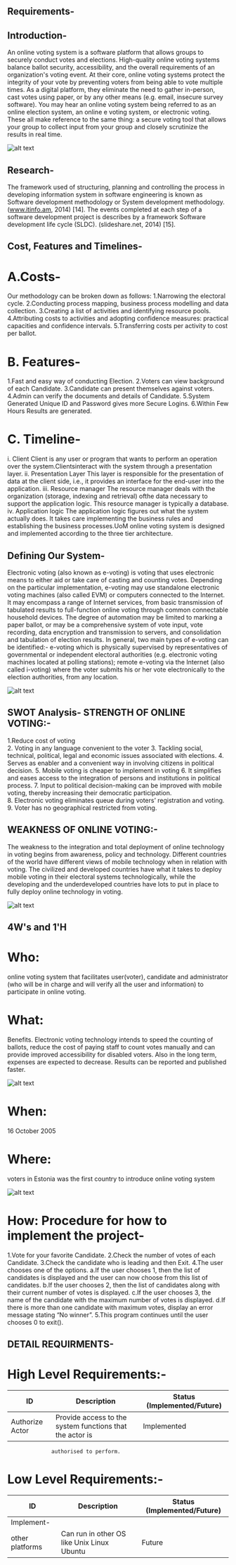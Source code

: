 ## Requirements-
## Introduction-
An online voting system is a software platform that allows groups to securely conduct votes and elections. High-quality online voting systems balance ballot security, accessibility, and the overall requirements of an organization's voting event.
At their core, online voting systems protect the integrity of your vote by preventing voters from being able to vote multiple times. As a digital platform, they eliminate the need to gather in-person, cast votes using paper, or by any other means (e.g. email, insecure survey software). 
You may hear an online voting system being referred to as an online election system, an online e voting system, or electronic voting. These all make reference to the same thing: a secure voting tool that allows your group to collect input from your group and closely scrutinize the results in real time.

![alt text](https://user-images.githubusercontent.com/94214076/142973240-150ea8b8-7b84-4278-995d-2881721e9f58.png)




## Research-
The framework used of structuring, planning and controlling the process in developing information system in software engineering is known as Software development methodology or System development methodology. (www.itinfo.am, 2014) [14]. The events completed at each step of a software development project is describes by a framework Software development life cycle (SLDC). (slideshare.net, 2014) [15].

## Cost, Features and Timelines-
# A.Costs-
Our methodology can be broken down as follows:
1.Narrowing the electoral cycle.
2.Conducting process mapping, business process modelling and data collection.
3.Creating a list of activities and identifying resource pools.
4.Attributing costs to activities and adopting confidence measures: practical capacities and confidence intervals.
5.Transferring costs per activity to cost per ballot.

# B. Features-
1.Fast and easy way of conducting Election.
2.Voters can view background of each Candidate.
3.Candidate can present themselves against voters.
4.Admin can verify the documents and details of Candidate.
5.System Generated Unique ID and Password gives more Secure Logins.
6.Within Few Hours Results are generated.

# C. Timeline-
i. Client
Client is any user or program that wants to perform an operation over the system.Clientsinteract with the system through a presentation layer.
ii. Presentation Layer
This layer is responsible for the presentation of data at the client side, i.e., it provides an
interface for the end-user into the application.
iii. Resource manager
The resource manager deals with the organization (storage, indexing and retrieval) ofthe data necessary to
support the application logic. This resource manager is typically a database.
iv. Application logic
The application logic figures out what the system actually does. It takes care implementing the business rules
and establishing the business processes.UoM online voting system is designed and implemented according to
the three tier architecture.

## Defining Our System-
Electronic voting (also known as e-voting) is voting that uses electronic means to either aid or take care of casting and counting votes.
Depending on the particular implementation, e-voting may use standalone electronic voting machines (also called EVM) or computers connected to the Internet. It may encompass a range of Internet services, from basic transmission of tabulated results to full-function online voting through common connectable household devices. The degree of automation may be limited to marking a paper ballot, or may be a comprehensive system of vote input, vote recording, data encryption and transmission to servers, and consolidation and tabulation of election results.
In general, two main types of e-voting can be identified:-
e-voting which is physically supervised by representatives of governmental or independent electoral authorities (e.g. electronic voting machines located at polling stations);
remote e-voting via the Internet (also called i-voting) where the voter submits his or her vote electronically to the election authorities, from any location.

![alt text](https://user-images.githubusercontent.com/94214076/142882242-e5d19666-5122-4e3a-bc67-6202df1a17f2.png)



## SWOT Analysis- STRENGTH OF ONLINE VOTING:-
1.Reduce cost of voting  
2. Voting in any language convenient to the voter 
3. Tackling social, technical, political, legal and economic issues associated with elections. 
4. Serves as enabler and a convenient way in involving citizens in political decision. 
5. Mobile voting is cheaper to implement in voting 
6. It simplifies and eases access to the integration of persons and institutions in political process.
7. Input to political decision-making can be improved with mobile voting, thereby increasing their democratic participation.  
8. Electronic voting eliminates queue during voters’ registration and voting. 
9. Voter has no geographical restricted from voting. 

## WEAKNESS OF ONLINE VOTING:-
The  weakness  to the  integration and  total deployment of  online  technology in  voting  begins from awareness, policy and technology. Different countries of the world have different views of mobile technology when in relation with voting. The civilized and developed countries have what it takes to deploy mobile voting in their electoral systems technologically, while the developing and the underdeveloped countries have lots to put in place to fully deploy online technology in voting.

![alt text](https://user-images.githubusercontent.com/94214076/142879748-6dc35ebb-37da-4f1a-83e9-d25757e95aa1.png)

## 4W's and 1'H
# Who:
online voting system that facilitates user(voter), candidate and administrator (who will be in charge and will verify all the user and information) to participate in online voting. 

# What: 
Benefits. Electronic voting technology intends to speed the counting of ballots, reduce the cost of paying staff to count votes manually and can provide improved accessibility for disabled voters. Also in the long term, expenses are expected to decrease. Results can be reported and published faster.

![alt text](https://user-images.githubusercontent.com/94214076/142972681-77f7b234-a406-47f2-95dd-cb823a5450a9.jpg)

# When: 
16 October 2005

# Where: 
voters in Estonia was the first country to introduce online voting system

![alt text](https://user-images.githubusercontent.com/94214076/142972804-5774010a-2399-41e5-bcbd-19714aff91cb.png)

# How: Procedure for how to implement the project-
1.Vote for your favorite Candidate.
2.Check the number of votes of each Candidate.
3.Check the candidate who is leading and then Exit.
4.The user chooses one of the options.
a.If the user chooses 1, then the list of candidates is displayed and the user can now choose from this list of candidates.
b.If the user chooses 2, then the list of candidates along with their current number of votes is displayed.
c.If the user chooses 3, the name of the candidate with the maximum number of votes is displayed. d.If there is more than one candidate with maximum votes, display an error message stating “No winner”.
5.This program continues until the user chooses 0 to exit().

## DETAIL REQUIRMENTS-
# High Level Requirements:-

|     ID          |                   Description                          |         Status (Implemented/Future)     |
| -------------   |                  -------------                         |         -------------                   |
| Authorize Actor |Provide access to the system functions that the actor is|      Implemented                        |
                  authorised to perform.
                  
# Low Level Requirements:-

|     ID          |                   Description                          |         Status (Implemented/Future)     |
| -------------   |                  -------------                         |         -------------                   |
| Implement-      |
   other platforms|Can run in other OS like Unix Linux Ubuntu              |          Future                         |
                  


